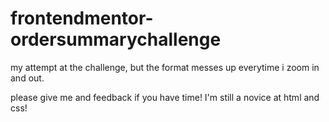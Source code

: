 # frontendmentor-ordersummarychallenge
my attempt at the challenge, but the format messes up everytime i zoom in and out.

please give me and feedback if you have time! I'm still a novice at html and css!
